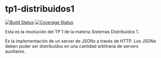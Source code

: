 # tp1-distribuidos1
[![Build Status](https://travis-ci.org/gonzalpetraglia/tp1-distribuidos1.svg?branch=master)](https://travis-ci.org/gonzalpetraglia/tp1-distribuidos1) [![Coverage Status](https://coveralls.io/repos/github/gonzalpetraglia/tp1-distribuidos1/badge.svg)](https://coveralls.io/github/gonzalpetraglia/tp1-distribuidos1)


Esta es la resolución del TP 1 de la materia Sistemas Distribuidos 1.

Es la implementación de un server de JSONs a través de HTTP.
Los JSONs deben poder ser distribuidos en una cantidad arbitraria de servers auxiliares.
